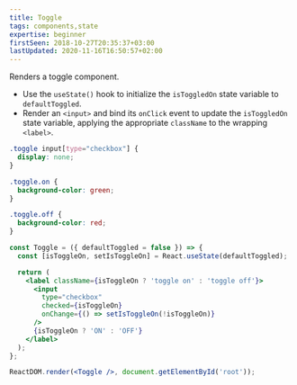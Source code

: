 ```yaml
---
title: Toggle
tags: components,state
expertise: beginner
firstSeen: 2018-10-27T20:35:37+03:00
lastUpdated: 2020-11-16T16:50:57+02:00
---
```


Renders a toggle component.

- Use the `useState()` hook to initialize the `isToggledOn` state variable to `defaultToggled`.
- Render an `<input>` and bind its `onClick` event to update the `isToggledOn` state variable, applying the appropriate `className` to the wrapping `<label>`.

```css
.toggle input[type="checkbox"] {
  display: none;
}

.toggle.on {
  background-color: green;
}

.toggle.off {
  background-color: red;
}
```

```jsx
const Toggle = ({ defaultToggled = false }) => {
  const [isToggleOn, setIsToggleOn] = React.useState(defaultToggled);

  return (
    <label className={isToggleOn ? 'toggle on' : 'toggle off'}>
      <input
        type="checkbox"
        checked={isToggleOn}
        onChange={() => setIsToggleOn(!isToggleOn)}
      />
      {isToggleOn ? 'ON' : 'OFF'}
    </label>
  );
};

```

```jsx
ReactDOM.render(<Toggle />, document.getElementById('root'));
```
